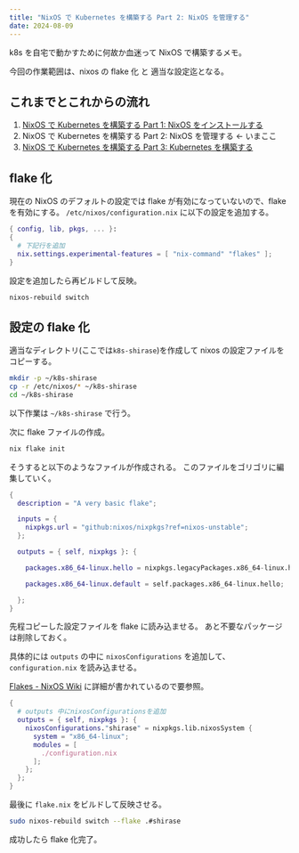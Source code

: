 ```yaml
---
title: "NixOS で Kubernetes を構築する Part 2: NixOS を管理する"
date: 2024-08-09
---
```


k8s を自宅で動かすために何故か血迷って NixOS で構築するメモ。

今回の作業範囲は、nixos の flake 化 と 適当な設定迄となる。

## これまでとこれからの流れ

1. [NixOS で Kubernetes を構築する Part 1: NixOS をインストールする](/posts/k8s-nixos-part2)
2. NixOS で Kubernetes を構築する Part 2: NixOS を管理する <- いまここ
3. [NixOS で Kubernetes を構築する Part 3: Kubernetes を構築する](/posts/k8s-nixos-part3)

## flake 化

現在の NixOS のデフォルトの設定では flake が有効になっていないので、flake を有効にする。
`/etc/nixos/configuration.nix` に以下の設定を追加する。

```nix
{ config, lib, pkgs, ... }:
{
  # 下記行を追加
  nix.settings.experimental-features = [ "nix-command" "flakes" ];
}
```

設定を追加したら再ビルドして反映。

```sh
nixos-rebuild switch
```

## 設定の flake 化

適当なディレクトリ(ここでは`k8s-shirase`)を作成して nixos の設定ファイルをコピーする。

```sh
mkdir -p ~/k8s-shirase
cp -r /etc/nixos/* ~/k8s-shirase
cd ~/k8s-shirase
```

以下作業は `~/k8s-shirase` で行う。

次に flake ファイルの作成。

```sh
nix flake init
```

そうすると以下のようなファイルが作成される。
このファイルをゴリゴリに編集していく。

```nix
{
  description = "A very basic flake";

  inputs = {
    nixpkgs.url = "github:nixos/nixpkgs?ref=nixos-unstable";
  };

  outputs = { self, nixpkgs }: {

    packages.x86_64-linux.hello = nixpkgs.legacyPackages.x86_64-linux.hello;

    packages.x86_64-linux.default = self.packages.x86_64-linux.hello;

  };
}
```

先程コピーした設定ファイルを flake に読み込ませる。
あと不要なパッケージは削除しておく。

具体的には `outputs` の中に `nixosConfigurations` を追加して、`configuration.nix` を読み込ませる。

[Flakes - NixOS Wiki](https://nixos.wiki/wiki/Flakes) に詳細が書かれているので要参照。

```nix
{
  # outputs 中にnixosConfigurationsを追加
  outputs = { self, nixpkgs }: {
    nixosConfigurations."shirase" = nixpkgs.lib.nixosSystem {
      system = "x86_64-linux";
      modules = [
        ./configuration.nix
      ];
    };
  };
}
```

最後に `flake.nix` をビルドして反映させる。

```sh
sudo nixos-rebuild switch --flake .#shirase
```

成功したら flake 化完了。

